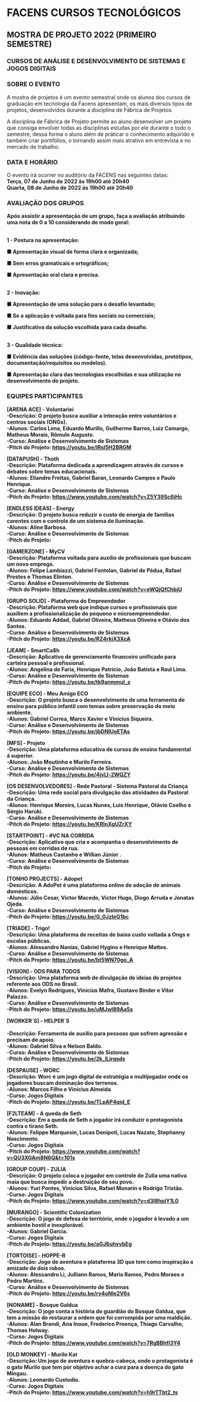 # FACENS CURSOS TECNOLÓGICOS
## MOSTRA DE PROJETO 2022 (PRIMEIRO SEMESTRE)
### CURSOS DE ANÁLISE E DESENVOLVIMENTO DE SISTEMAS E JOGOS DIGITAIS

### SOBRE O EVENTO
A mostra de projetos é um evento semestral onde os alunos dos cursos de graduação em tecnologia da Facens apresentam, os mais diversos tipos de projetos, desenvolvidos durante a disciplina de Fábrica de Projetos.

A disciplina de Fábrica de Projeto permite ao aluno desenvolver um projeto que consiga envolver todas as disciplinas estudas por ele durante o todo o semestre, dessa forma o aluno além de práticar o conhecimento adquirido e também criar portifólios, o tornando assim mais atrativo em entrevista e no mercado de trabalho.

### DATA E HORÁRIO
O evento irá ocorrer no auditório da FACENS nas seguintes datas:
<br><b>Terça, 07 de Junho de 2022 ás 19h00 até 20h40
<br>Quarta, 08 de Junho de 2022 ás 19h00 até 20h40<b>
  
### AVALIAÇÃO DOS GRUPOS

Após assistir a apresentação de um grupo, faça a avaliação atribuindo uma nota de 0 a 10 considerando de modo geral:

<br>1 - Postura na apresentação:
  
■ Apresentação visual de forma clara e organizada;
  
■ Sem erros gramaticais e ortográficos;
  
■ Apresentação oral clara e precisa.

<br>2 - Inovação:
  
■ Apresentação de uma solução para o desafio levantado;
  
■ Se a aplicação é voltada para fins sociais ou comerciais; 
  
■ Justificativa da solução escolhida para cada desafio.

<br>3 - Qualidade técnica:
  
■ Evidência das soluções (código-fonte, telas desenvolvidas, protótipos, documentação/requisitos ou modelos).
  
■ Apresentação clara das tecnologias escolhidas e sua utilização no desenvolvimento do projeto.

### EQUIPES PARTICIPANTES
 
[ARENA ACE] - Voluntariei</b>
<br>-Descrição: O projeto busca auxiliar a interação entre voluntários e centros sociais (ONGs).
<br>-Alunos: Carlos Lima, Eduardo Murillo, Guilherme Barros, Luiz Camargo, Matheus Morais, Rômulo Augusto.
<br>-Curso: Análise e Desenvolvimento de Sistemas
<br>-Pitch do Projeto: <a href="https://youtu.be/IRsI5H2BRGM">https://youtu.be/IRsI5H2BRGM</a>
  
[DATAPUSH] - Thoth
<br>-Descrição: Plataforma dedicada a aprendizagem através de cursos e debates sobre temas educacionais.
<br>-Alunos: Eliandro Freitas, Gabriel Baran, Leonardo Campos e Paulo Henrique.
<br>-Curso: Análise e Desenvolvimento de Sistemas
<br>-Pitch do Projeto: <a href="https://www.youtube.com/watch?v=Z5Y39Sc6iHc">https://www.youtube.com/watch?v=Z5Y39Sc6iHc</a>
  
[ENDLESS IDEAS] - Energy
<br>-Descrição: O projeto busca reduzir o custo de energia de familias carentes com o controle de um sistema de iluminação.
<br>-Alunos: Aline Barbosa.
<br>-Curso: Análise e Desenvolvimento de Sistemas
<br>-Pitch do Projeto:
  
[GAMERZONE] - MyCV
<br>-Descrição: Plataforma voltada para auxilio de profissionais que buscam um novo emprego.
<br>-Alunos: Felipe Lambiazzi, Gabriel Fontolan, Gabriel de Pádua, Rafael Prestes e Thomas Elinton.
<br>-Curso: Análise e Desenvolvimento de Sistemas
<br>-Pitch do Projeto: <a href="https://www.youtube.com/watch?v=eWQjQfChbjU">https://www.youtube.com/watch?v=eWQjQfChbjU</a>  
  
[GRUPO SOLID] - Plataforma do Empreendedor
<br>-Descrição: Plataforma web que indique cursos e profissionais que auxiliem a profissionalização do pequeno e microempreendedor.
<br>-Alunos: Eduardo Addad, Gabriel Oliveira, Matheus Oliveira e Otávio dos Santos.
<br>-Curso: Análise e Desenvolvimento de Sistemas
<br>-Pitch do Projeto: <a href="https://youtu.be/RZ4rkiX3XcA">https://youtu.be/RZ4rkiX3XcA</a>  
  
[JEAM] - SmartCa$h
<br>-Descrição: Aplicativo de gerenciamento financeiro unificado para carteira pessoal e profissional.
<br>-Alunos: Angelina de Faria, Henrique Patrício, João Batista e Raul Lima.
<br>-Curso: Análise e Desenvolvimento de Sistemas
<br>-Pitch do Projeto: <a href="https://youtu.be/tk9anmmul_s">https://youtu.be/tk9anmmul_s</a>  
  
[EQUIPE ECO] - Meu Amigo ECO
<br>-Descrição: O projeto busca o desenvolvimento de uma ferramenta de ensino para público infantil com temas sobre preservação do meio ambiente.
<br>-Alunos: Gabriel Correa, Marco Xavier e Vinicius Siqueira.
<br>-Curso: Análise e Desenvolvimento de Sistemas
<br>-Pitch do Projeto: <a href="https://youtu.be/jbDNlUoETAs">https://youtu.be/jbDNlUoETAs</a>    
  
[MFS] - Projeto
<br>-Descrição: Uma plataforma educativa de cursos de ensino fundamental á superior.
<br>-Alunos: João Moutinho e Murilo Ferreira.
<br>-Curso: Análise e Desenvolvimento de Sistemas
<br>-Pitch do Projeto: <a href="https://youtu.be/4jvLl-2WQZY">https://youtu.be/4jvLl-2WQZY</a>      
  
[OS DESENVOLVEDORES] - Rede Pastoral - Sistema Pastoral da Criança
<br>-Descrição: Uma rede social para divulgação das atividades da Pastoral da Criança.
<br>-Alunos: Henrique Moreira, Lucas Nunes, Luis Henrique, Otávio Coelho e Sérgio Haruki.
<br>-Curso: Análise e Desenvolvimento de Sistemas
<br>-Pitch do Projeto: <a href="https://youtu.be/KRInXgUZrXY">https://youtu.be/KRInXgUZrXY</a>        
  
[STARTPOINT] - #VC NA CORRIDA
<br>-Descrição: Aplicativo que cria e acompanha o desenvolvimento de pessoas em corridas de rua.
<br>-Alunos: Matheus Castanho e Willian Júnior .
<br>-Curso: Análise e Desenvolvimento de Sistemas
<br>-Pitch do Projeto:
  
[TONHO PROJECTS] - Adopet
<br>-Descrição: A AdoPet é uma plataforma online de adoção de animais domésticos.
<br>-Alunos: Júlio Cesar, Victor Macedo, Victor Hugo, Diogo Arruda e Jonatas Ojeda.
<br>-Curso: Análise e Desenvolvimento de Sistemas
<br>-Pitch do Projeto: <a href="https://youtu.be/G_0JzIeG1bc">https://youtu.be/G_0JzIeG1bc</a>        
  
[TRIADE] - Trigo!
<br>-Descrição: Uma plataforma de receitas de baixo custo voltada a Ongs e escolas públicas.
<br>-Alunos: Alessandro Nanias, Gabriel Hygino e Henrique Mattos.
<br>-Curso: Análise e Desenvolvimento de Sistemas
<br>-Pitch do Projeto: <a href="https://youtu.be/bt5WN70go_A">https://youtu.be/bt5WN70go_A</a>        
  
[VISION] - ODS PARA TODOS
<br>-Descrição: Uma plataforma web de divulgação de ideias de projetos referente aos ODS no Brasil.
<br>-Alunos: Evelyn Rodrigues, Vinicius Mafra, Gustavo Binder e Vitor Palazzo.
<br>-Curso: Análise e Desenvolvimento de Sistemas
<br>-Pitch do Projeto: <a href="https://youtu.be/uMJwl89Aa5s">https://youtu.be/uMJwl89Aa5s</a>
  
[WORKER´S] - HELPER´S  
<br>-Descrição: Ferramenta de auxilio para pessoas que sofrem agressão e precisam de apoio.
<br>-Alunos: Gabriel Silva e Nelson Baldo.
<br>-Curso: Análise e Desenvolvimento de Sistemas
<br>-Pitch do Projeto: <a href="https://youtu.be/2k_lLjrqsds">https://youtu.be/2k_lLjrqsds</a>   
  
[DESPAUSE] - WORC
<br>-Descrição: Worc é um jogo digital de estratégia e multijogador onde os jogadores buscam dominação dos terrenos.
<br>-Alunos: Marcos Filho e Vinícius Almeida
<br>-Curso: Jogos Digitais
<br>-Pitch do Projeto: <a href="https://youtu.be/TLpAP4qid_E">https://youtu.be/TLpAP4qid_E</a>          
  
[F2LTEAM] - A queda de Seth
<br>-Descrição: Em a queda de Seth o jogador irá conduzir o protagonista contra o tirano Seth.
<br>-Alunos: Felippe Marquesin, Lucas Denipoti, Lucas Nazato, Stephanny Nascimento.
<br>-Curso: Jogos Digitais
<br>-Pitch do Projeto: <a href="https://www.youtube.com/watch?v=QU3XGAm8N6Q&t=101s">https://www.youtube.com/watch?v=QU3XGAm8N6Q&t=101s</a>          
  
[GROUP COUP] - ZULIA
<br>-Descrição: O projeto coloca o jogador em controle de Zulia uma nativa maia que busca impedir a destruição de seu povo.
<br>-Alunos: Yuri Pontes, Vinícius Silva, Rafael Monarin e Rodrigo Tristão.
<br>-Curso: Jogos Digitais
<br>-Pitch do Projeto: <a href="https://www.youtube.com/watch?v=d3l8hpiY1L0">https://www.youtube.com/watch?v=d3l8hpiY1L0</a>            
  
[MURANGO] - Scientific Colonization
<br>-Descrição: O jogo de defesa de território, onde o jogador é levado a um ambiente hostil e inexplorável.
<br>-Alunos: Gabriel Garcia.
<br>-Curso: Jogos Digitais
<br>-Pitch do Projeto: <a href="https://youtu.be/aGJ6uhvvbEg">https://youtu.be/aGJ6uhvvbEg</a>            
  
[TORTOISE] - HOPPE-R
<br>-Descrição: Jogo de aventura e plataforma 3D que tem como inspiração a amizade de dois robos.
<br>-Alunos: Alessandro Li, Julliann Ramos, Maria Ramos, Pedro Moraes e Pedro Martins.
<br>-Curso: Análise e Desenvolvimento de Sistemas
<br>-Pitch do Projeto: <a href="https://youtu.be/rv4oNle2V6s">https://youtu.be/rv4oNle2V6s</a>            

[NONAME] - Bosque Galdua
<br>-Descrição: O jogo conta a história do guardião do Bosque Galdua, que tem a missão de restaurar a ordem que foi corrompida por uma maldição.
<br>-Alunos: Alan Brandi, Ana Inoue, Frederico Proença, Thiago Carvalho, Thomas Holway.
<br>-Curso: Jogos Digitais
<br>-Pitch do Projeto: <a href="https://www.youtube.com/watch?v=7RgBBhfl3Y4">https://www.youtube.com/watch?v=7RgBBhfl3Y4</a>            
  
[OLD MONKEY] - Murilo Kat
<br>-Descrição: Um jogo de aventura e quebra-cabeça, onde o protagonista é o gato Murilo que tem por objetivo achar a cura para a doença do gato Mingau.
<br>-Alunos: Leonardo Custodio.
<br>-Curso: Jogos Digitais
<br>-Pitch do Projeto: <a href="https://www.youtube.com/watch?v=h9rTTbt2_ts">https://www.youtube.com/watch?v=h9rTTbt2_ts</a>              
